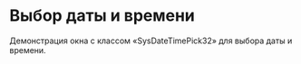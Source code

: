 ﻿# Выбор даты и времени

Демонстрация окна с классом «SysDateTimePick32» для выбора даты и времени.
